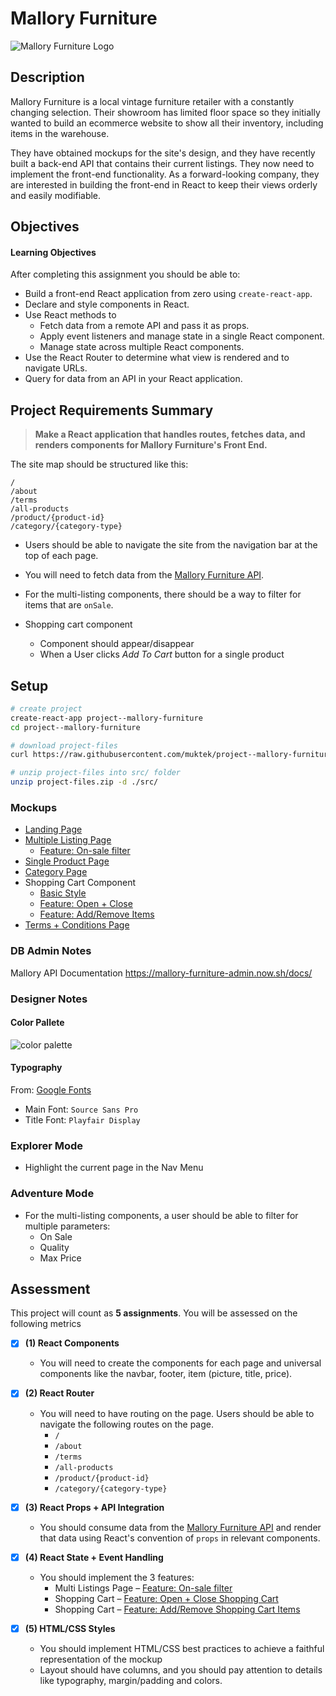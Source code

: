# Mallory Furniture

![Mallory Furniture Logo](mockups/mallory-furniture-logo.png)

## Description
Mallory Furniture is a local vintage furniture retailer with a constantly changing selection. Their showroom has limited floor space so they initially wanted to build an ecommerce website to show all their inventory, including items in the warehouse.

They have obtained mockups for the site's design, and they have recently built a back-end API that contains their current listings. They now need to implement the front-end functionality. As a forward-looking company, they are interested in building the front-end in React to keep their views orderly and easily modifiable.

## Objectives

#### Learning Objectives
After completing this assignment you should be able to:
- Build a front-end React application from zero using `create-react-app`.
- Declare and style components in React.
- Use React methods to
  - Fetch data from a remote API and pass it as props.
  - Apply event listeners and manage state in a single React component.
  - Manage state across multiple React components.
- Use the React Router to determine what view is rendered and to navigate URLs.
- Query for data from an API in your React application.

## Project Requirements Summary
> **Make a React application that handles routes, fetches data, and renders components for Mallory Furniture's Front End.**

The site map should be structured like this:

```
/
/about
/terms
/all-products
/product/{product-id}
/category/{category-type}
```

- Users should be able to navigate the site from the navigation bar at the top of each page.

- You will need to fetch data from the [Mallory Furniture API](https://mallory-furniture-admin.now.sh/docs).

- For the multi-listing components, there should be a way to  filter for items that are `onSale`.

- Shopping cart component
  - Component should appear/disappear
  - When a User clicks *Add To Cart* button for a single product

## Setup

```sh
# create project
create-react-app project--mallory-furniture
cd project--mallory-furniture

# download project-files
curl https://raw.githubusercontent.com/muktek/project--mallory-furniture/master/project-files.zip > project-files.zip

# unzip project-files into src/ folder
unzip project-files.zip -d ./src/
```


### Mockups

- [Landing Page](mockups/mallory-landing.png)
- [Multiple Listing Page](mockups/mallory-multilisting-all.png)
  - [Feature: On-sale filter ](mockups/mallory-onsale-filter.gif)
- [Single Product Page](mockups/mallory-single.png)
- [Category Page](mockups/mallory-multilisting-category.png)
- Shopping Cart Component
  - [Basic Style](mockups/mallory-cart-static.png)
  - [Feature: Open + Close](mockups/mallory-cart-demo-part1.gif)
  - [Feature: Add/Remove Items](mockups/mallory-cart-demo-part2.gif)
- [Terms + Conditions Page](mockups/mallory-terms.png)

### DB Admin Notes
Mallory API Documentation https://mallory-furniture-admin.now.sh/docs/


### Designer Notes

#### Color Pallete
![color palette](mockups/mallory-color-palette.png)

#### Typography
From: [Google Fonts](https://fonts.google.com/)
- Main Font: `Source Sans Pro`
- Title Font: `Playfair Display`


### Explorer Mode
- Highlight the current page in the Nav Menu

### Adventure Mode
- For the multi-listing components, a user should be able to filter for multiple parameters:
  - On Sale
  - Quality
  - Max Price

## Assessment

This project will count as **5 assignments**. You will be assessed on the following metrics

- [x] **(1) React Components**
  + You will need to create the components for each page and universal components like the navbar, footer, item (picture, title, price).

- [x] **(2) React Router**
  + You will need to have routing on the page. Users should be able to navigate the following routes on the page.  
    - `/`
    - `/about`
    - `/terms`
    - `/all-products`
    - `/product/{product-id}`
    - `/category/{category-type}`

- [x] **(3) React Props + API Integration**
  + You should consume data from the [Mallory Furniture API](https://mallory-furniture-admin.now.sh/docs/) and render that data using React's convention of `props` in relevant components.

- [x] **(4) React State + Event Handling**
  + You should implement the 3 features:
    - Multi Listings Page – [Feature: On-sale filter](mockups/mallory-onsale-filter.gif)
    - Shopping Cart – [Feature: Open + Close Shopping Cart](mockups/mallory-cart-demo-part1.gif)
    - Shopping Cart – [Feature: Add/Remove Shopping Cart Items](mockups/mallory-cart-demo-part2.gif)

- [x] **(5) HTML/CSS Styles**
  + You should implement HTML/CSS best practices to achieve a faithful representation of the mockup
  + Layout should have columns, and you should pay attention to details like typography, margin/padding and colors.
